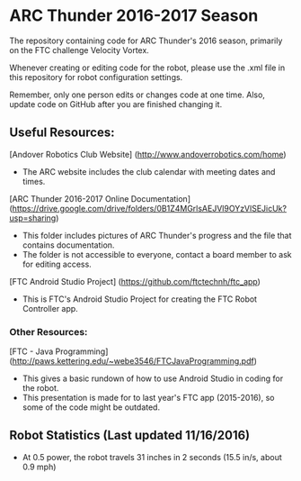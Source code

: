 # ARC Thunder 2016-2017 Season
The repository containing code for ARC Thunder's 2016 season, primarily on the FTC challenge Velocity Vortex.

Whenever creating or editing code for the robot, please use the .xml file in this repository for robot configuration settings.

Remember, only one person edits or changes code at one time. Also, update code on GitHub after you are finished changing it.

## Useful Resources:
[Andover Robotics Club Website] (http://www.andoverrobotics.com/home)
  - The ARC website includes the club calendar with meeting dates and times.
  
[ARC Thunder 2016-2017 Online Documentation] (https://drive.google.com/drive/folders/0B1Z4MGrlsAEJVl9OYzVlSEJicUk?usp=sharing)
  - This folder includes pictures of ARC Thunder's progress and the file that contains documentation.
  - The folder is not accessible to everyone, contact a board member to ask for editing access.
  
[FTC Android Studio Project] (https://github.com/ftctechnh/ftc_app)
  - This is FTC's Android Studio Project for creating the FTC Robot Controller app. 
  
### Other Resources:
[FTC - Java Programming] (http://paws.kettering.edu/~webe3546/FTCJavaProgramming.pdf)
  - This gives a basic rundown of how to use Android Studio in coding for the robot.
  - This presentation is made for to last year's FTC app (2015-2016), so some of the code might be outdated. 
  
## Robot Statistics (Last updated 11/16/2016)
  - At 0.5 power, the robot travels 31 inches in 2 seconds (15.5 in/s, about 0.9 mph)

